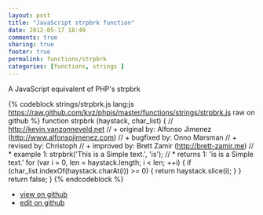 ```yaml
---
layout: post
title: "JavaScript strpbrk function"
date: 2012-05-17 18:49
comments: true
sharing: true
footer: true
permalink: functions/strpbrk
categories: [functions, strings ]
---
```

A JavaScript equivalent of PHP's strpbrk
<!-- more -->
{% codeblock strings/strpbrk.js lang:js https://raw.github.com/kvz/phpjs/master/functions/strings/strpbrk.js raw on github %}
function strpbrk (haystack, char_list) {
    // http://kevin.vanzonneveld.net
    // +   original by: Alfonso Jimenez (http://www.alfonsojimenez.com)
    // +   bugfixed by: Onno Marsman
    // +    revised by: Christoph
    // +    improved by: Brett Zamir (http://brett-zamir.me)
    // *     example 1: strpbrk('This is a Simple text.', 'is');
    // *     returns 1: 'is is a Simple text.'
    for (var i = 0, len = haystack.length; i < len; ++i) {
        if (char_list.indexOf(haystack.charAt(i)) >= 0) {
            return haystack.slice(i);
        }
    }
    return false;
}
{% endcodeblock %}
<ul>
 <li><a href="https://github.com/kvz/phpjs/blob/master/functions/strings/strpbrk.js">view on github</a></li>
 <li><a href="https://github.com/kvz/phpjs/edit/master/functions/strings/strpbrk.js">edit on github</a></li>
</ul>
